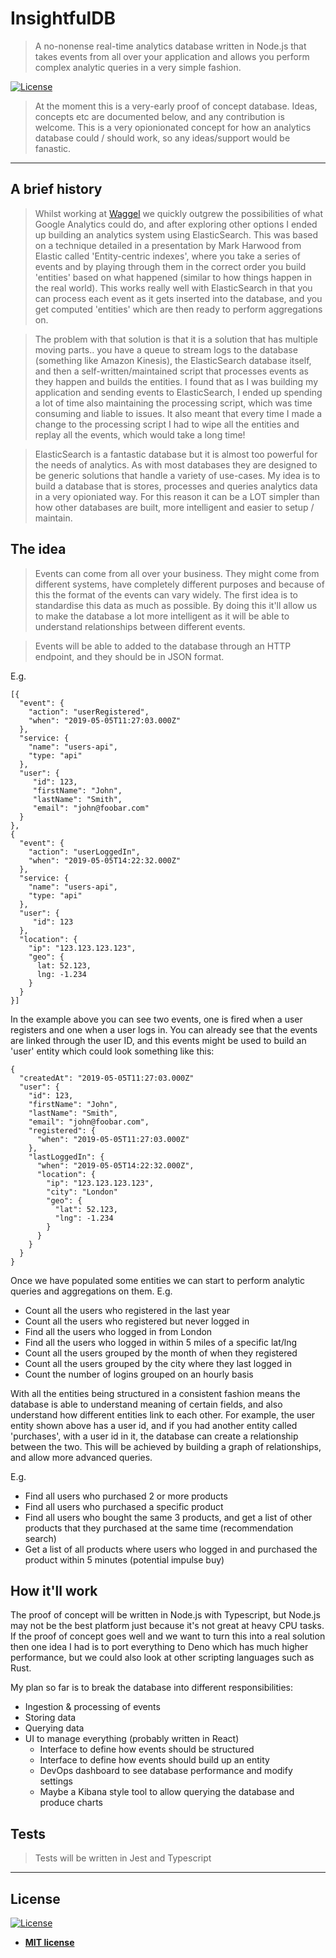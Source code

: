 # InsightfulDB

> A no-nonense real-time analytics database written in Node.js that takes events from all over your application and allows you perform complex analytic queries in a very simple fashion.


[![License](http://img.shields.io/:license-mit-blue.svg?style=flat-square)](http://badges.mit-license.org)

> At the moment this is a very-early proof of concept database. Ideas, concepts etc are documented below, and any contribution is welcome. This is a very opionionated concept for how an analytics database could / should work, so any ideas/support would be fanastic.
---

## A brief history

> Whilst working at [Waggel](https://www.waggel.co.uk) we quickly outgrew the possibilities of what Google Analytics could do, and after exploring other options I ended up building an analytics system using ElasticSearch. This was based on a technique detailed in a presentation by Mark Harwood from Elastic called 'Entity-centric indexes', where you take a series of events and by playing through them in the correct order you build 'entities' based on what happened (similar to how things happen in the real world). This works really well with ElasticSearch in that you can process each event as it gets inserted into the database, and you get computed 'entities' which are then ready to perform aggregations on.

> The problem with that solution is that it is a solution that has multiple moving parts.. you have a queue to stream logs to the database (something like Amazon Kinesis), the ElasticSearch database itself, and then a self-written/maintained script that processes events as they happen and builds the entities. I found that as I was building my application and sending events to ElasticSearch, I ended up spending a lot of time also maintaining the processing script, which was time consuming and liable to issues. It also meant that every time I made a change to the processing script I had to wipe all the entities and replay all the events, which would take a long time!

> ElasticSearch is a fantastic database but it is almost too powerful for the needs of analytics. As with most databases they are designed to be generic solutions that handle a variety of use-cases. My idea is to build a database that is stores, processes and queries analytics data in a very opioniated way. For this reason it can be a LOT simpler than how other databases are built, more intelligent and easier to setup / maintain.

## The idea

> Events can come from all over your business. They might come from different systems, have completely different purposes and because of this the format of the events can vary widely. The first idea is to standardise this data as much as possible. By doing this it'll allow us to make the database a lot more intelligent as it will be able to understand relationships between different events.

> Events will be able to added to the database through an HTTP endpoint, and they should be in JSON format.

E.g.
```
[{
  "event": {
    "action": "userRegistered",
    "when": "2019-05-05T11:27:03.000Z"
  },
  "service: {
    "name": "users-api",
    "type: "api"
  },
  "user": {
     "id": 123,
     "firstName": "John",
     "lastName": "Smith",
     "email": "john@foobar.com"
  }
},
{
  "event": {
    "action": "userLoggedIn",
    "when": "2019-05-05T14:22:32.000Z"
  },
  "service: {
    "name": "users-api",
    "type: "api"
  },
  "user": {
     "id": 123
  },
  "location": {
    "ip": "123.123.123.123",
    "geo": {
      lat: 52.123,
      lng: -1.234
    }
  }
}]
```

In the example above you can see two events, one is fired when a user registers and one when a user logs in. You can already see that the events are linked through the user ID, and this events might be used to build an 'user' entity which could look something like this:

```
{
  "createdAt": "2019-05-05T11:27:03.000Z"
  "user": {
    "id": 123,
    "firstName": "John",
    "lastName": "Smith",
    "email": "john@foobar.com",
    "registered": {
      "when": "2019-05-05T11:27:03.000Z"
    },
    "lastLoggedIn": {
      "when": "2019-05-05T14:22:32.000Z",
      "location": {
        "ip": "123.123.123.123",
        "city": "London"
        "geo": {
          "lat": 52.123,
          "lng": -1.234
        }
      }
    }
  }
}
```

Once we have populated some entities we can start to perform analytic queries and aggregations on them.
E.g.
- Count all the users who registered in the last year
- Count all the users who registered but never logged in
- Find all the users who logged in from London
- Find all the users who logged in within 5 miles of a specific lat/lng
- Count all the users grouped by the month of when they registered
- Count all the users grouped by the city where they last logged in
- Count the number of logins grouped on an hourly basis

With all the entities being structured in a consistent fashion means the database is able to understand meaning of certain fields, and also understand how different entities link to each other. For example, the user entity shown above has a user id, and if you had another entity called 'purchases', with a user id in it, the database can create a relationship between the two. This will be achieved by building a graph of relationships, and allow more advanced queries.

E.g.
- Find all users who purchased 2 or more products
- Find all users who purchased a specific product
- Find all users who bought the same 3 products, and get a list of other products that they purchased at the same time (recommendation search)
- Get a list of all products where users who logged in and purchased the product within 5 minutes (potential impulse buy)

## How it'll work

The proof of concept will be written in Node.js with Typescript, but Node.js may not be the best platform just because it's not great at heavy CPU tasks. If the proof of concept goes well and we want to turn this into a real solution then one idea I had is to port everything to Deno which has much higher performance, but we could also look at other scripting languages such as Rust.

My plan so far is to break the database into different responsibilities:

- Ingestion & processing of events
- Storing data
- Querying data
- UI to manage everything (probably written in React)
  - Interface to define how events should be structured
  - Interface to define how events should build up an entity
  - DevOps dashboard to see database performance and modify settings
  - Maybe a Kibana style tool to allow querying the database and produce charts


## Tests

> Tests will be written in Jest and Typescript
---

## License

[![License](http://img.shields.io/:license-mit-blue.svg?style=flat-square)](http://badges.mit-license.org)

- **[MIT license](http://opensource.org/licenses/mit-license.php)**
